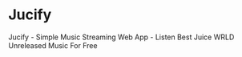 # Jucify
Jucify - Simple Music Streaming Web App - Listen Best Juice WRLD Unreleased Music For Free
